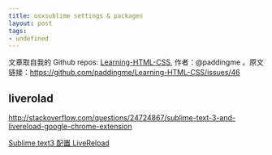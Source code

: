 ```yaml
---
title: osxsublime settings & packages
layout: post
tags:
- undefined
---
```



 文章取自我的 Github  repos: [Learning-HTML-CSS](https://github.com/paddingme/Learning-HTML-CSS), 作者：@paddingme 。原文链接：https://github.com/paddingme/Learning-HTML-CSS/issues/46

## liverolad 

http://stackoverflow.com/questions/24724867/sublime-text-3-and-livereload-google-chrome-extension

[Sublime text3 配置 LiveReload](http://chedanji.com/sublime-text3-livereload/)